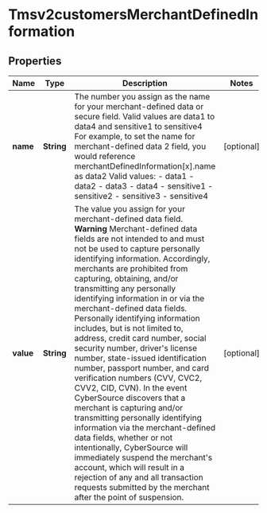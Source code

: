 
# Tmsv2customersMerchantDefinedInformation

## Properties
Name | Type | Description | Notes
------------ | ------------- | ------------- | -------------
**name** | **String** | The number you assign as the name for your merchant-defined data or secure field. Valid values are data1 to data4 and sensitive1 to sensitive4  For example, to set the name for merchant-defined data 2 field, you would reference merchantDefinedInformation[x].name as data2 Valid values: - data1 - data2 - data3 - data4 - sensitive1 - sensitive2 - sensitive3 - sensitive4  |  [optional]
**value** | **String** | The value you assign for your merchant-defined data field.  **Warning** Merchant-defined data fields are not intended to and must not be used to capture personally identifying information. Accordingly, merchants are prohibited from capturing, obtaining, and/or transmitting any personally identifying information in or via the merchant-defined data fields. Personally identifying information includes, but is not limited to, address, credit card number, social security number, driver&#39;s license number, state-issued identification number, passport number, and card verification numbers (CVV, CVC2, CVV2, CID, CVN). In the event CyberSource discovers that a merchant is capturing and/or transmitting personally identifying information via the merchant-defined data fields, whether or not intentionally, CyberSource will immediately suspend the merchant&#39;s account, which will result in a rejection of any and all transaction requests submitted by the merchant after the point of suspension.  |  [optional]



